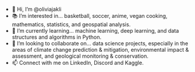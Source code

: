 - 👋 Hi, I’m @oliviajakli
- :books:	I’m interested in... basketball, soccer, anime, vegan cooking, mathematics, statistics, and geospatial analysis.
- :brain:	I’m currently learning... machine learning, deep learning, and data structures and algorithms in Python.
- 🌱 I’m looking to collaborate on... data science projects, especially in the areas of climate change prediction & mitigation, environmental impact & assessment, and geological monitoring & conservation.
- 📫 Connect with me on LinkedIn, Discord and Kaggle.
